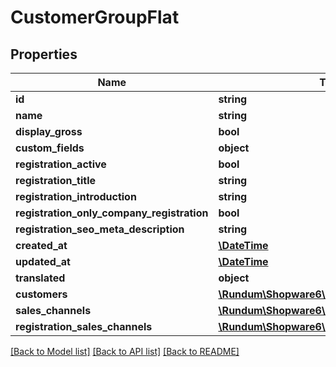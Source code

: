 # CustomerGroupFlat

## Properties
Name | Type | Description | Notes
------------ | ------------- | ------------- | -------------
**id** | **string** |  | [optional] 
**name** | **string** |  | 
**display_gross** | **bool** |  | [optional] 
**custom_fields** | **object** |  | [optional] 
**registration_active** | **bool** |  | [optional] 
**registration_title** | **string** |  | [optional] 
**registration_introduction** | **string** |  | [optional] 
**registration_only_company_registration** | **bool** |  | [optional] 
**registration_seo_meta_description** | **string** |  | [optional] 
**created_at** | [**\DateTime**](\DateTime.md) |  | 
**updated_at** | [**\DateTime**](\DateTime.md) |  | [optional] 
**translated** | **object** |  | [optional] 
**customers** | [**\Rundum\Shopware6\Model\CustomerFlat**](CustomerFlat.md) |  | [optional] 
**sales_channels** | [**\Rundum\Shopware6\Model\SalesChannelFlat**](SalesChannelFlat.md) |  | [optional] 
**registration_sales_channels** | [**\Rundum\Shopware6\Model\SalesChannelFlat**](SalesChannelFlat.md) |  | [optional] 

[[Back to Model list]](../../README.md#documentation-for-models) [[Back to API list]](../../README.md#documentation-for-api-endpoints) [[Back to README]](../../README.md)


